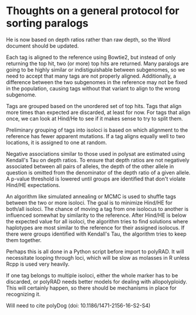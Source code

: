 # Thoughts on a general protocol for sorting paralogs

He is now based on depth ratios rather than raw depth, so the Word document should
be updated.

Each tag is aligned to the reference using Bowtie2, but instead of only returning
the top hit, two (or more) top hits are returned.  Many paralogs are going to be
highly similar or indistiguishable between subgenomes, so we need to accept that
many tags are not properly aligned.  Additionally, a difference between the
two subgenomes in the reference may not be fixed in the population, causing
tags without that variant to align to the wrong subgenome.

Tags are grouped based on the unordered set of top hits.  Tags that align more
times than expected are discarded, at least for now.  For tags that align once,
we can look at Hind/He to see if it makes sense to try to split them.

Preliminary grouping of tags into isoloci is based on which alignment to the
reference has fewer apparent mutations.  If a tag aligns equally well to two
locations, it is assigned to one at random.

Negative associations similar to those used in polysat are estimated using
Kendall's Tau on depth ratios.  To ensure that depth ratios are not negatively
associated between all pairs of alleles, the depth of the other allele in
question is omitted from the denominator of the depth ratio of a given allele.
A p-value threshold is lowered until groups are identified that don't violate
Hind/HE expectations.

An algorithm like simulated annealing or MCMC is used to shuffle tags between the
two or more isoloci.  The goal is to minimize Hind/HE for both/all isoloci.
The chance of moving a tag from one isolocus to another is influenced somewhat
by similarity to the reference.  After Hind/HE is below the expected value for
all isoloci, the algorithm tries to find solutions where haplotypes are most
similar to the reference for their assigned isolocus.  If there were groups
identified with Kendall's Tau, the algorithm tries to keep them together.

Perhaps this is all done in a Python script before import to polyRAD.  It will
necessitate looping through loci, which will be slow as molasses in R unless
Rcpp is used very heavily.

If one tag belongs to multiple isoloci, either the whole marker has to be
discarded, or polyRAD needs better models for dealing with allopolyploidy.
This will certainly happen, so there should be mechanisms in place for
recognizing it.

Will need to cite polyDog (doi: 10.1186/1471-2156-16-S2-S4)
